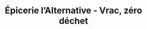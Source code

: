 ---
title: "Épicerie l’Alternative - Vrac, zéro déchet"
url: /cambrai/epicerie-lalternative-vrac-zero-dechet/
shop: commodité
---